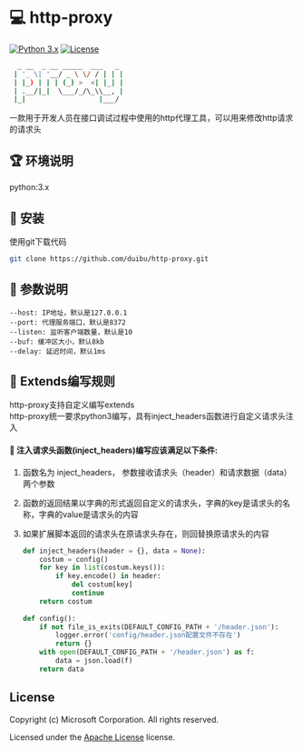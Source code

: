 # 💻 http-proxy
[![Python 3.x](https://img.shields.io/badge/python-3.x-yellow.svg)](https://www.python.org/) [![License](https://img.shields.io/badge/license-Apache_2.0-red.svg)](https://raw.githubusercontent.com/duibu/http-proxy/main/LICENSE) 

```bash
  _ __  _ __ _____  ___   _ 
 | '_ \| '__/ _ \ \/ / | | | 
 | |_) | | | (_) >  <| |_| | 
 | .__/|_|  \___/_/\_\\__, | 
 |_|                  |___/ 
```

一款用于开发人员在接口调试过程中使用的http代理工具，可以用来修改http请求的请求头

## 🏆 环境说明

python:3.x

## 🔧 安装

使用git下载代码

```bash
git clone https://github.com/duibu/http-proxy.git
```

## 🚀 参数说明

```
--host: IP地址，默认是127.0.0.1
--port: 代理服务端口，默认是8372
--listen: 监听客户端数量，默认是10
--buf: 缓冲区大小，默认8kb
--delay: 延迟时间，默认1ms
```

## 📖 Extends编写规则     
http-proxy支持自定义编写extends         
http-proxy统一要求python3编写，具有inject_headers函数进行自定义请求头注入                     

#### 👻 注入请求头函数(inject_headers)编写应该满足以下条件:                   
1. 函数名为 inject_headers， 参数接收请求头（header）和请求数据（data）两个参数           
2. 函数的返回结果以字典的形式返回自定义的请求头，字典的key是请求头的名称，字典的value是请求头的内容
3. 如果扩展脚本返回的请求头在原请求头存在，则回替换原请求头的内容                             

    ```python
    def inject_headers(header = {}, data = None):
        costum = config()
        for key in list(costum.keys()):
            if key.encode() in header:
                del costum[key]
                continue
        return costum
        
    def config():
        if not file_is_exits(DEFAULT_CONFIG_PATH + '/header.json'):
            logger.error('config/header.json配置文件不存在')
            return {}
        with open(DEFAULT_CONFIG_PATH + '/header.json') as f:
            data = json.load(f)
        return data
    ```

## License

Copyright (c) Microsoft Corporation. All rights reserved.

Licensed under the [Apache License](LICENSE) license.